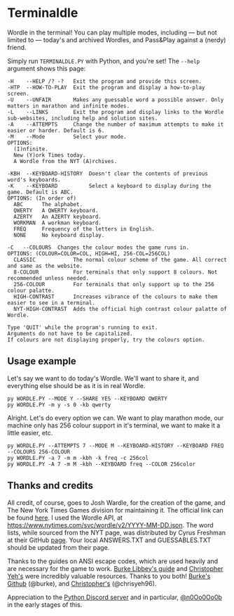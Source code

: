 # Terminaldle
Wordle in the terminal! You can play multiple modes, including — but not limited to — today's and archived Wordles, and Pass&Play against a (nerdy) friend. 

Simply run `TERMINALDLE.PY` with Python, and you're set! The `--help` argument shows this page:
```
-H    --HELP /? -?   Exit the program and provide this screen.
-HTP  --HOW-TO-PLAY  Exit the program and display a how-to-play screen.
-U    --UNFAIR       Makes any guessable word a possible answer. Only matters in marathon and infinite modes.
-L    --LINKS        Exit the program and display links to the Wordle sub-websites, including help and solution sites.
-A    --ATTEMPTS     Change the number of maximum attempts to make it easier or harder. Default is 6.
-M    --Mode         Select your mode.
OPTIONS:
  (I)nfinite.
  New (Y)ork Times today.
  A Wordle from the NYT (A)rchives.

-KBH  --KEYBOARD-HISTORY  Doesn't clear the contents of previous word's keyboards.
-K    --KEYBOARD          Select a keyboard to display during the game. Default is ABC.
OPTIONS: (In order of)
  ABC      The alphabet.
  QWERTY   A QWERTY keyboard.
  AZERTY   An AZERTY keyboard.
  WORKMAN  A workman keyboard.
  FREQ     Frequency of the letters in English.
  NONE     No keyboard display.

-C   --COLOURS  Changes the colour modes the game runs in.
OPTIONS: (COLOUR=COLOR=COL, HIGH=HI, 256-COL=256COL)
  CLASSIC            The normal colour scheme of the game. All correct and same as the website.
  8-COLOUR           For terminals that only support 8 colours. Not recommended unless needed.
  256-COLOUR         For terminals that only support up to the 256 colour palatte.
  HIGH-CONTRAST      Increases vibrance of the colours to make them easier to see in a terminal.
  NYT-HIGH-CONTRAST  Adds the official high contrast colour palatte of Wordle.

Type 'QUIT' while the program's running to exit.
Arguments do not have to be capitalized.
If colours are not displaying properly, try the colours option.
```
## Usage example
Let's say we want to do today's Wordle. We'll want to share it, and everything else should be as it is in real Wordle.
```
py WORDLE.PY --MODE Y --SHARE YES --KEYBOARD QWERTY
py WORDLE.PY -m y -s 0 -kb qwerty
```
Alright. Let's do every option we can. We want to play marathon mode, our machine only has 256 colour support in it's terminal, we want to make it a little easier, etc.
```
py WORDLE.PY --ATTEMPTS 7 --MODE M --KEYBOARD-HISTORY --KEYBOARD FREQ --COLOURS 256-COLOUR
py WORDLE.PY -a 7 -m m -kbh -k freq -c 256col
py WORDLE.PY -A 7 -m M -kbh --KEYBOARD freq --COLOR 256color
```
## Thanks and credits
All credit, of course, goes to Josh Wardle, for the creation of the game, and The New York Times Games division for maintaining it. The official link can be found [here](https://www.nytimes.com/games/wordle/index.html). I used the Wordle API, at https://www.nytimes.com/svc/wordle/v2/YYYY-MM-DD.json. The word lists, while sourced from the NYT page, was distributed by Cyrus Freshman at their GitHub [page](https://gist.github.com/cfreshman). Your local ANSWERS.TXT and GUESSABLES.TXT should be updated from their page.

Thanks to the guides on ANSI escape codes, which are used heavily and are necessary for the game to work. [Burke Libbey's guide](https://notes.burke.libbey.me/ansi-escape-codes/) and [Christopher Yeh's](https://chrisyeh96.github.io/2020/03/28/terminal-colors.html) were incredibly valuable resources. Thanks to you both! [Burke's Github](https://github.com/burke) (@burke), and [Christopher's](https://github.com/chrisyeh96) (@chrisyeh96).

Appreciation to the [Python Discord server](https://discord.gg/python) and in particular, [@n0Oo0Oo0b](https://github.com/n0Oo0Oo0b) in the early stages of this.
